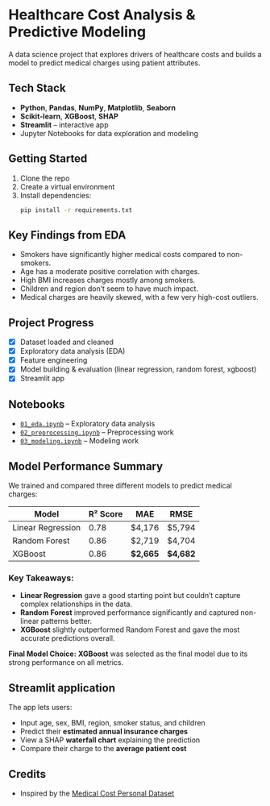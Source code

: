 # Healthcare Cost Analysis & Predictive Modeling

A data science project that explores drivers of healthcare costs and builds a model to predict medical charges using patient attributes.

## Tech Stack
- **Python**, **Pandas**, **NumPy**, **Matplotlib**, **Seaborn**
- **Scikit-learn**, **XGBoost**, **SHAP**
- **Streamlit** – interactive app 
- Jupyter Notebooks for data exploration and modeling

## Getting Started
1. Clone the repo
2. Create a virtual environment
3. Install dependencies:  
   ```bash
   pip install -r requirements.txt

## Key Findings from EDA

- Smokers have significantly higher medical costs compared to non-smokers.
- Age has a moderate positive correlation with charges.
- High BMI increases charges mostly among smokers.
- Children and region don’t seem to have much impact.
- Medical charges are heavily skewed, with a few very high-cost outliers.

## Project Progress

- [x] Dataset loaded and cleaned
- [x] Exploratory data analysis (EDA)
- [x] Feature engineering
- [x] Model building & evaluation (linear regression, random forest, xgboost)
- [x] Streamlit app 

## Notebooks

- [`01_eda.ipynb`](./notebooks/01_eda.ipynb) – Exploratory data analysis
- [`02_preprocessing.ipynb`](./notebooks/02_preprocessing.ipynb) – Preprocessing work
- [`03_modeling.ipynb`](./notebooks/03_modeling.ipynb) – Modeling work

## Model Performance Summary

We trained and compared three different models to predict medical charges:

| Model              | R² Score | MAE      | RMSE     |
|-------------------|----------|----------|----------|
| Linear Regression | 0.78     | $4,176   | $5,794   |
| Random Forest     | 0.86     | $2,719   | $4,704   |
| XGBoost           | 0.86     | **$2,665** | **$4,682** |

### Key Takeaways:
- **Linear Regression** gave a good starting point but couldn’t capture complex relationships in the data.
- **Random Forest** improved performance significantly and captured non-linear patterns better.
- **XGBoost** slightly outperformed Random Forest and gave the most accurate predictions overall.

**Final Model Choice:** **XGBoost** was selected as the final model due to its strong performance on all metrics.

## Streamlit application
The app lets users:
- Input age, sex, BMI, region, smoker status, and children
- Predict their **estimated annual insurance charges**
- View a SHAP **waterfall chart** explaining the prediction
- Compare their charge to the **average patient cost**

 ## Credits
 - Inspired by the [Medical Cost Personal Dataset](https://www.kaggle.com/datasets/mirichoi0218/insurance)
